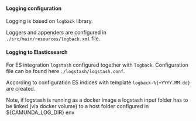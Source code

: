 #### Logging configuration

Logging is based on `logback` library.

Loggers and appenders are configured in `./src/main/resources/logback.xml` file.

#### Logging to Elasticsearch

For ES integration `logstash` configured together with `logback`. Configuration file can be found here `./logstash/logstash.conf`.

According to configuration ES indices with template `logback-%{+YYYY.MM.dd}` are created.

Note, if logstash is running as a docker image a logstash input folder has to be linked (via docker volume) to a host folder configured in ${CAMUNDA_LOG_DIR} env





